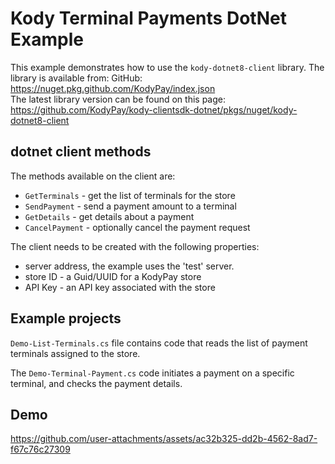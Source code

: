 # Kody Terminal Payments DotNet Example
This example demonstrates how to use the `kody-dotnet8-client` library.
The library is available from: GitHub: https://nuget.pkg.github.com/KodyPay/index.json  
The latest library version can be found on this page: https://github.com/KodyPay/kody-clientsdk-dotnet/pkgs/nuget/kody-dotnet8-client

## dotnet client methods 
The methods available on the client are:
- `GetTerminals` - get the list of terminals for the store
- `SendPayment` - send a payment amount to a terminal
- `GetDetails` - get details about a payment
- `CancelPayment` - optionally cancel the payment request

The client needs to be created with the following properties:
- server address, the example uses the 'test' server.
- store ID - a Guid/UUID for a KodyPay store
- API Key - an API key associated with the store

## Example projects
`Demo-List-Terminals.cs` file contains code that reads the list of payment terminals assigned to the store.

The `Demo-Terminal-Payment.cs` code initiates a payment on a specific terminal, and checks the payment details.

## Demo
https://github.com/user-attachments/assets/ac32b325-dd2b-4562-8ad7-f67c76c27309
